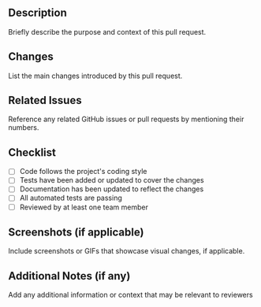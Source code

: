 ## Description
Briefly describe the purpose and context of this pull request.

## Changes
List the main changes introduced by this pull request.

## Related Issues
Reference any related GitHub issues or pull requests by mentioning their numbers.

## Checklist
- [ ] Code follows the project's coding style
- [ ] Tests have been added or updated to cover the changes
- [ ] Documentation has been updated to reflect the changes
- [ ] All automated tests are passing
- [ ] Reviewed by at least one team member

## Screenshots (if applicable)
Include screenshots or GIFs that showcase visual changes, if applicable.

## Additional Notes (if any)
Add any additional information or context that may be relevant to reviewers
